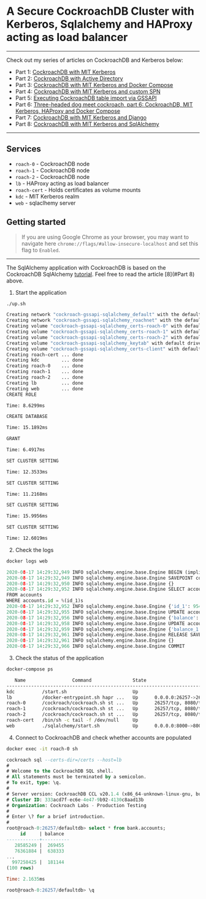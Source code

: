 # A Secure CockroachDB Cluster with Kerberos, Sqlalchemy and HAProxy acting as load balancer
---

Check out my series of articles on CockroachDB and Kerberos below:

- Part 1: [CockroachDB with MIT Kerberos](https://blog.ervits.com/2020/05/three-headed-dog-meet-cockroach.html)
- Part 2: [CockroachDB with Active Directory](https://blog.ervits.com/2020/06/three-headed-dog-meet-cockroach-part-2.html)
- Part 3: [CockroachDB with MIT Kerberos and Docker Compose](https://blog.ervits.com/2020/07/three-headed-dog-meet-cockroach-part-3.html)
- Part 4: [CockroachDB with MIT Kerberos and custom SPN](https://blog.ervits.com/2020/07/three-headed-dog-meet-cockroach.html)
- Part 5: [Executing CockroachDB table import via GSSAPI](https://blog.ervits.com/2020/07/three-headed-dog-meet-cockroach-part-5.html)
- Part 6: [Three-headed dog meet cockroach, part 6: CockroachDB, MIT Kerberos, HAProxy and Docker Compose](https://blog.ervits.com/2020/08/three-headed-dog-meet-cockroach-part-6.html)
- Part 7: [CockroachDB with MIT Kerberos and Django](https://blog.ervits.com/2020/08/cockroachdb-with-django-and-mit-kerberos.html)
- Part 8: [CockroachDB with MIT Kerberos and SqlAlchemy]()
---

## Services
* `roach-0` - CockroachDB node
* `roach-1` - CockroachDB node
* `roach-2` - CockroachDB node
* `lb` - HAProxy acting as load balancer
* `roach-cert` - Holds certificates as volume mounts
* `kdc` - MIT Kerberos realm
* `web` - sqlaclhemy server

## Getting started
>If you are using Google Chrome as your browser, you may want to navigate here `chrome://flags/#allow-insecure-localhost` and set this flag to `Enabled`.
---

The SqlAlchemy application with CockroachDB is based on the CockroachDB SqlAlchemy [tutorial](https://www.cockroachlabs.com/docs/stable/build-a-python-app-with-cockroachdb-sqlalchemy.html). Feel free to read the article [8](#Part 8) above.

1. Start the application

```bash
./up.sh
```

```bash
Creating network "cockroach-gssapi-sqlalchemy_default" with the default driver
Creating network "cockroach-gssapi-sqlalchemy_roachnet" with the default driver
Creating volume "cockroach-gssapi-sqlalchemy_certs-roach-0" with default driver
Creating volume "cockroach-gssapi-sqlalchemy_certs-roach-1" with default driver
Creating volume "cockroach-gssapi-sqlalchemy_certs-roach-2" with default driver
Creating volume "cockroach-gssapi-sqlalchemy_keytab" with default driver
Creating volume "cockroach-gssapi-sqlalchemy_certs-client" with default driver
Creating roach-cert ... done
Creating kdc        ... done
Creating roach-0    ... done
Creating roach-1    ... done
Creating roach-2    ... done
Creating lb         ... done
Creating web        ... done
CREATE ROLE

Time: 8.6299ms

CREATE DATABASE

Time: 15.1892ms

GRANT

Time: 6.4917ms

SET CLUSTER SETTING

Time: 12.3533ms

SET CLUSTER SETTING

Time: 11.2168ms

SET CLUSTER SETTING

Time: 15.9956ms

SET CLUSTER SETTING

Time: 12.6019ms
```

2. Check the logs

```bash
docker logs web
```

```python
2020-08-17 14:29:32,949 INFO sqlalchemy.engine.base.Engine BEGIN (implicit)
2020-08-17 14:29:32,949 INFO sqlalchemy.engine.base.Engine SAVEPOINT cockroach_restart
2020-08-17 14:29:32,950 INFO sqlalchemy.engine.base.Engine {}
2020-08-17 14:29:32,952 INFO sqlalchemy.engine.base.Engine SELECT accounts.id AS accounts_id, accounts.balance AS accounts_balance
FROM accounts
WHERE accounts.id = %(id_1)s
2020-08-17 14:29:32,952 INFO sqlalchemy.engine.base.Engine {'id_1': 95435663}
2020-08-17 14:29:32,955 INFO sqlalchemy.engine.base.Engine UPDATE accounts SET balance=%(balance)s WHERE accounts.id = %(accounts_id)s
2020-08-17 14:29:32,956 INFO sqlalchemy.engine.base.Engine {'balance': 484504, 'accounts_id': 95435663}
2020-08-17 14:29:32,958 INFO sqlalchemy.engine.base.Engine UPDATE accounts SET balance=(accounts.balance + %(balance_1)s) WHERE accounts.id = %(id_1)s
2020-08-17 14:29:32,959 INFO sqlalchemy.engine.base.Engine {'balance_1': 484503, 'id_1': 756738049}
2020-08-17 14:29:32,961 INFO sqlalchemy.engine.base.Engine RELEASE SAVEPOINT cockroach_restart
2020-08-17 14:29:32,961 INFO sqlalchemy.engine.base.Engine {}
2020-08-17 14:29:32,966 INFO sqlalchemy.engine.base.Engine COMMIT
```

3. Check the status of the application

```bash
docker-compose ps
```

```bash
   Name                 Command               State                                         Ports
----------------------------------------------------------------------------------------------------------------------------------------
kdc          /start.sh                        Up
lb           /docker-entrypoint.sh hapr ...   Up      0.0.0.0:26257->26257/tcp, 5432/tcp, 0.0.0.0:8080->8080/tcp, 0.0.0.0:8081->8081/tcp
roach-0      /cockroach/cockroach.sh st ...   Up      26257/tcp, 8080/tcp
roach-1      /cockroach/cockroach.sh st ...   Up      26257/tcp, 8080/tcp
roach-2      /cockroach/cockroach.sh st ...   Up      26257/tcp, 8080/tcp
roach-cert   /bin/sh -c tail -f /dev/null     Up
web          ./sqlalchemy/start.sh            Up      0.0.0.0:8000->8000/tcp
```

4. Connect to CockroachDB and check whether accounts are populated

```bash
docker exec -it roach-0 sh
```

```sql
cockroach sql --certs-dir=/certs --host=lb
#
# Welcome to the CockroachDB SQL shell.
# All statements must be terminated by a semicolon.
# To exit, type: \q.
#
# Server version: CockroachDB CCL v20.1.4 (x86_64-unknown-linux-gnu, built 2020/07/29 22:56:36, go1.13.9) (same version as client)
# Cluster ID: 333acd7f-ec6e-4e47-9b92-4130c8aad13b
# Organization: Cockroach Labs - Production Testing
#
# Enter \? for a brief introduction.
#
root@roach-0:26257/defaultdb> select * from bank.accounts;
     id     | balance
------------+----------
   28585249 |  269455
   76361884 |  638333
...
  997258425 |  181144
(100 rows)

Time: 2.1635ms

root@roach-0:26257/defaultdb> \q
```
